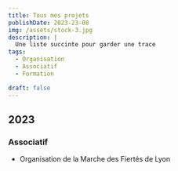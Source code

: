 ```yaml
---
title: Tous mes projets
publishDate: 2023-23-08
img: /assets/stock-3.jpg
description: |
  Une liste succinte pour garder une trace
tags:
  - Organisation
  - Associatif
  - Formation

draft: false
---
```


## 2023

### Associatif

- Organisation de la Marche des Fiertés de Lyon
